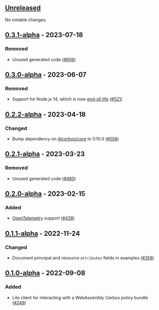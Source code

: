 ## [Unreleased]

No notable changes.

## [0.3.1-alpha] - 2023-07-18

### Removed

- Unused generated code ([#606](https://github.com/cerbos/cerbos-sdk-javascript/pull/606))

## [0.3.0-alpha] - 2023-06-07

### Removed

- Support for Node.js 14, which is now [end-of-life](https://github.com/nodejs/release#end-of-life-releases) ([#521](https://github.com/cerbos/cerbos-sdk-javascript/pull/521))

## [0.2.2-alpha] - 2023-04-18

### Changed

- Bump dependency on [@cerbos/core](../core/README.md) to 0.10.0 ([#506](https://github.com/cerbos/cerbos-sdk-javascript/pull/506))

## [0.2.1-alpha] - 2023-03-23

### Removed

- Unused generated code ([#480](https://github.com/cerbos/cerbos-sdk-javascript/pull/480))

## [0.2.0-alpha] - 2023-02-15

### Added

- [OpenTelemetry](https://opentelemetry.io) support ([#438](https://github.com/cerbos/cerbos-sdk-javascript/pull/438))

## [0.1.1-alpha] - 2022-11-24

### Changed

- Document principal and resource `attributes` fields in examples ([#358](https://github.com/cerbos/cerbos-sdk-javascript/pull/358))

## [0.1.0-alpha] - 2022-09-08

### Added

- Lite client for interacting with a WebAssembly Cerbos policy bundle ([#249](https://github.com/cerbos/cerbos-sdk-javascript/pull/249))

[unreleased]: https://github.com/cerbos/cerbos-sdk-javascript/compare/@cerbos/lite@0.3.1-alpha...HEAD
[0.3.1-alpha]: https://github.com/cerbos/cerbos-sdk-javascript/compare/@cerbos/lite@0.3.0-alpha...@cerbos/lite@0.3.1-alpha
[0.3.0-alpha]: https://github.com/cerbos/cerbos-sdk-javascript/compare/@cerbos/lite@0.2.2-alpha...@cerbos/lite@0.3.0-alpha
[0.2.2-alpha]: https://github.com/cerbos/cerbos-sdk-javascript/compare/@cerbos/lite@0.2.1-alpha...@cerbos/lite@0.2.2-alpha
[0.2.1-alpha]: https://github.com/cerbos/cerbos-sdk-javascript/compare/@cerbos/lite@0.2.0-alpha...@cerbos/lite@0.2.1-alpha
[0.2.0-alpha]: https://github.com/cerbos/cerbos-sdk-javascript/compare/@cerbos/lite@0.1.1-alpha...@cerbos/lite@0.2.0-alpha
[0.1.1-alpha]: https://github.com/cerbos/cerbos-sdk-javascript/compare/@cerbos/lite@0.1.0-alpha...@cerbos/lite@0.1.1-alpha
[0.1.0-alpha]: https://github.com/cerbos/cerbos-sdk-javascript/compare/a3dcb572e0eeff4c4d86c9cc66c1d0c7e59c4853...@cerbos/lite@0.1.0-alpha
